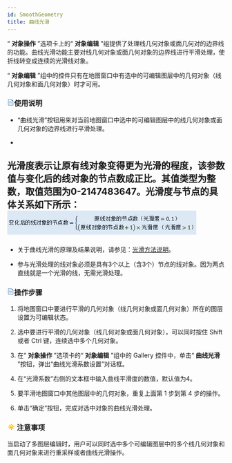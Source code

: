 ```yaml
---
id: SmoothGeometry
title: 曲线光滑  
---  
```

 “ **对象操作** ”选项卡上的“ **对象编辑**
”组提供了处理线几何对象或面几何对的边界线的功能。曲线光滑功能主要对线几何对象或面几何对象的边界线进行平滑处理，使折线转变成连续的光滑线对象。



 “ **对象编辑** ”组中的控件只有在地图窗口中有选中的可编辑图层中的几何对象（线几何对象和面几何对象）时才可用。



 ### ![](../../../img/read.gif)使用说明



   * “曲线光滑”按钮用来对当前地图窗口中选中的可编辑图层中的线几何对象或面几何对象的边界线进行平滑处理。

   *
光滑度表示让原有线对象变得更为光滑的程度，该参数值与变化后的线对象的节点数成正比。其值类型为整数，取值范围为0-2147483647。光滑度与节点的具体关系如下所示：
![](img/flattingParam.png)  
 ---  
   * 关于曲线光滑的原理及结果说明，请参见：[光滑方法说明](../../Vector/SmoothMeth.html)。

   * 参与光滑处理的线对象必须是具有3个以上（含3个）节点的线对象。因为两点直线就是一个光滑的线，无需光滑处理。





 ### ![](../../../img/read.gif)操作步骤



   1. 将地图窗口中要进行平滑的几何对象（线几何对象或面几何对象）所在的图层设置为可编辑状态。

   2. 选中要进行平滑的几何对象（线几何对象或面几何对象），可以同时按住 Shift 或者 Ctrl 键，连续选中多个几何对象。

   3. 在“ **对象操作** ”选项卡的“ **对象编辑** ”组中的 Gallery 控件中，单击“ **曲线光滑**
”按钮，弹出“曲线光滑系数设置”对话框。

   4. 在“光滑系数”右侧的文本框中输入曲线平滑度的数值，默认值为4。

   5. 要平滑地图窗口中其他图层中的几何对象，重复上面第 1 步到第 4 步的操作。

   6. 单击“确定”按钮，完成对选中对象的曲线光滑处理。





 ### ![](../../../img/note.png)注意事项



 当启动了多图层编辑时，用户可以同时选中多个可编辑图层中的多个线几何对象和面几何对象来进行重采样或者曲线光滑操作。



